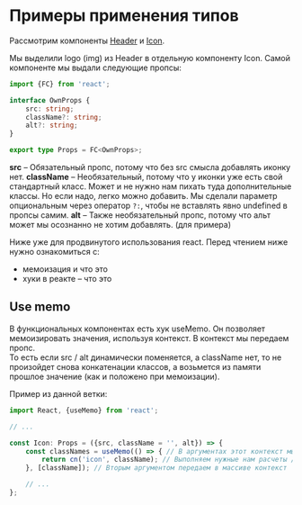 # Примеры применения типов

Рассмотрим компоненты [Header](/superapp/src/components/Header) и [Icon](/superapp/src/components/Icon).  

Мы выделили logo (img) из Header в отдельную компоненту Icon. Самой компоненте мы выдали следующие пропсы:
```typescript
import {FC} from 'react';

interface OwnProps {
    src: string;
    className?: string;
    alt?: string;
}

export type Props = FC<OwnProps>;

```

**src** – Обязательный пропс, потому что без src смысла добавлять иконку нет.
**className** – Необязательный, потому что у иконки уже есть свой стандартный класс. Может и не нужно нам пихать туда дополнительные классы. Но если надо, легко можно добавить. Мы сделали параметр опциональным через оператор `?:`, чтобы не вставлять явно undefined в пропсы самим.
**alt** – Также необязательный пропс, потому что альт может мы осознанно не хотим добавлять. (для примера)

Ниже уже для продвинутого использования react. Перед чтением ниже нужно ознакомиться с:
* мемоизация и что это
* хуки в реакте – что это

## Use memo

В функциональных компонентах есть хук useMemo. Он позволяет мемоизировать значения, используя контекст. В контекст мы передаем пропс.    
То есть если src / alt динамически поменяется, а className нет, то не произойдет снова конкатенации классов, а возьмется из памяти прошлое значение (как и положено при мемоизации).

Пример из данной ветки:
```typescript
import React, {useMemo} from 'react';

// ...

const Icon: Props = ({src, className = '', alt}) => {
    const classNames = useMemo(() => { // В аргументах этот контекст мы не ждем, а сразу используем
        return cn('icon', className); // Выполняем нужные нам расчеты / пересчеты / манипуляции лишние
    }, [className]); // Вторым аргументом передаем в массиве контекст

    // ...
};
```
